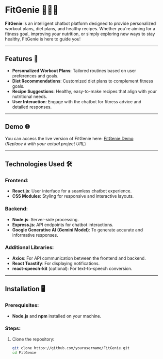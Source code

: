 # FitGenie 🏋️‍♂️🥗

**FitGenie** is an intelligent chatbot platform designed to provide personalized workout plans, diet plans, and healthy recipes. Whether you're aiming for a fitness goal, improving your nutrition, or simply exploring new ways to stay healthy, FitGenie is here to guide you!

---

## Features 🚀
- **Personalized Workout Plans**: Tailored routines based on user preferences and goals.
- **Diet Recommendations**: Customized diet plans to complement fitness goals.
- **Recipe Suggestions**: Healthy, easy-to-make recipes that align with your nutritional needs.
- **User Interaction**: Engage with the chatbot for fitness advice and detailed responses.

---

## Demo 🌐
You can access the live version of FitGenie here: [FitGenie Demo](#)  
(*Replace `#` with your actual project URL*)

---

## Technologies Used 🛠️
### Frontend:
- **React.js**: User interface for a seamless chatbot experience.
- **CSS Modules**: Styling for responsive and interactive layouts.

### Backend:
- **Node.js**: Server-side processing.
- **Express.js**: API endpoints for chatbot interactions.
- **Google Generative AI (Gemini Model)**: To generate accurate and informative responses.

### Additional Libraries:
- **Axios**: For API communication between the frontend and backend.
- **React Toastify**: For displaying notifications.
- **react-speech-kit** (optional): For text-to-speech conversion.

---

## Installation 🖥️

### Prerequisites:
- **Node.js** and **npm** installed on your machine.

### Steps:
1. Clone the repository:
   ```bash
   git clone https://github.com/yourusername/FitGenie.git
   cd FitGenie
